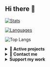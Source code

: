 ## Hi there 👋

[![Stats](https://github-readme-stats.vercel.app/api?username=centered101&count_private=true&show_icons=true&hide_border=true&custom_title=Stats&bg_color=00000000)](https://github.com/Centered101)

[![Languages](https://github-readme-stats.vercel.app/api/top-langs/?username=centered101&layout=compact&langs_count=10&hide_border=true&custom_title=Languages&bg_color=00000000)](https://github.com/Centered101)

![Top Langs](https://github-readme-stats.vercel.app/api/top-langs/?username=Centered101&langs_count=8)

<details>
<summary>
<strong>🚀 Active projects</strong></summary>
  
	https://centered101-webfollow.web.app
 
 [![Tes-D_Centered101](https://centered101-webfollow.web.app/images/Tes-D.png)
 ](https://centered101-webfollow.web.app/)

</details>

<details>
<summary>
<strong>💬 Contact me</strong></summary>
  
[![Instagram](https://img.shields.io/badge/Instagram-%23E4405F.svg?logo=Instagram&logoColor=white)](https://instagram.com/centered101)

</details>

<details>
<summary>
<strong>Support my work</strong></summary>

[!["Buy Me A Coffee"](https://www.buymeacoffee.com/assets/img/custom_images/orange_img.png)](https://www.buymeacoffee.com/Centered101)
[![ko-fi](https://ko-fi.com/img/githubbutton_sm.svg)
](https://ko-fi.com/centered101)

</details>

<!-- Proudly created by (@centered101) -->

<!--
**Centered101/Centered101** is a ✨ _special_ ✨ repository because its `README.md` (this file) appears on your GitHub profile.

Here are some ideas to get you started:

- 🔭 I’m currently working on ...
- 🌱 I’m currently learning ...
- 👯 I’m looking to collaborate on ...
- 🤔 I’m looking for help with ...
- 💬 Ask me about ...
- 📫 How to reach me: ...
- 😄 Pronouns: ...
- ⚡ Fun fact: ...
-->
